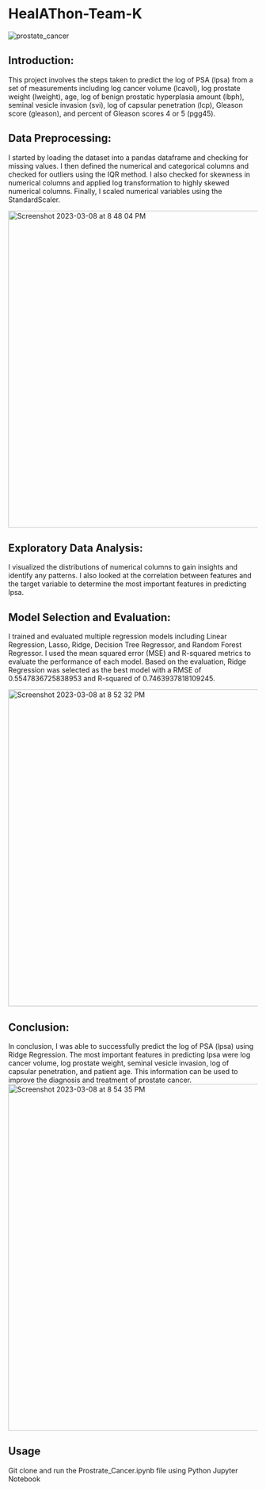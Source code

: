 # HealAThon-Team-K

![prostate_cancer](https://user-images.githubusercontent.com/111196709/223775929-1f16162e-3d85-400b-af25-c087984b4fac.jpeg)

## Introduction: 

This project involves the steps taken to predict the log of PSA (lpsa) from a set of measurements including log cancer volume (lcavol), log prostate weight (lweight), age, log of benign prostatic hyperplasia amount (lbph), seminal vesicle invasion (svi), log of capsular penetration (lcp), Gleason score (gleason), and percent of Gleason scores 4 or 5 (pgg45). 

## Data Preprocessing: 

I started by loading the dataset into a pandas dataframe and checking for missing values. I then defined the numerical and categorical columns and checked for outliers using the IQR method. I also checked for skewness in numerical columns and applied log transformation to highly skewed numerical columns. Finally, I scaled numerical variables using the StandardScaler. 

<img width="640" alt="Screenshot 2023-03-08 at 8 48 04 PM" src="https://user-images.githubusercontent.com/111196709/223776591-42e83869-e2c3-42c5-8a83-4f741607df3f.png">

 
## Exploratory Data Analysis: 

I visualized the distributions of numerical columns to gain insights and identify any patterns. I also looked at the correlation between features and the target variable to determine the most important features in predicting lpsa. 

## Model Selection and Evaluation: 

I trained and evaluated multiple regression models including Linear Regression, Lasso, Ridge, Decision Tree Regressor, and Random Forest Regressor. I used the mean squared error (MSE) and R-squared metrics to evaluate the performance of each model. Based on the evaluation, Ridge Regression was selected as the best model with a RMSE of 0.5547836725838953 and R-squared of 0.7463937818109245.

<img width="640" alt="Screenshot 2023-03-08 at 8 52 32 PM" src="https://user-images.githubusercontent.com/111196709/223777463-0c772d54-092f-473a-962b-da46a98c88af.png">

## Conclusion: 

In conclusion, I was able to successfully predict the log of PSA (lpsa) using Ridge Regression. The most important features in predicting lpsa were log cancer volume, log prostate weight, seminal vesicle invasion, log of capsular penetration, and patient age. This information can be used to improve the diagnosis and treatment of prostate cancer. 
<img width="700" alt="Screenshot 2023-03-08 at 8 54 35 PM" src="https://user-images.githubusercontent.com/111196709/223777885-7be1b185-4582-4db3-9d8a-723c1e0cb76b.png">


## Usage
Git clone and run the Prostrate_Cancer.ipynb file using Python Jupyter Notebook
